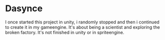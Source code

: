 # Dasynce

I once started this project in unity, i randomly stopped and then i continued to create it in my gameengine. It's about being a scientist and exploring the broken factory. It's not finished in unity or in spriteengine. 
